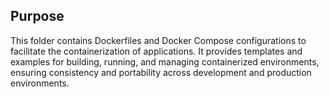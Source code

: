 <!-- This folder contains Dockerfiles and Compose configurations for containerizing applications -->

## Purpose
This folder contains Dockerfiles and Docker Compose configurations to facilitate the containerization of applications. It provides templates and examples for building, running, and managing containerized environments, ensuring consistency and portability across development and production environments.
